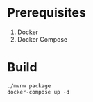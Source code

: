 # Prerequisites
1. Docker
2. Docker Compose

# Build
```shell
./mvnw package
docker-compose up -d
```